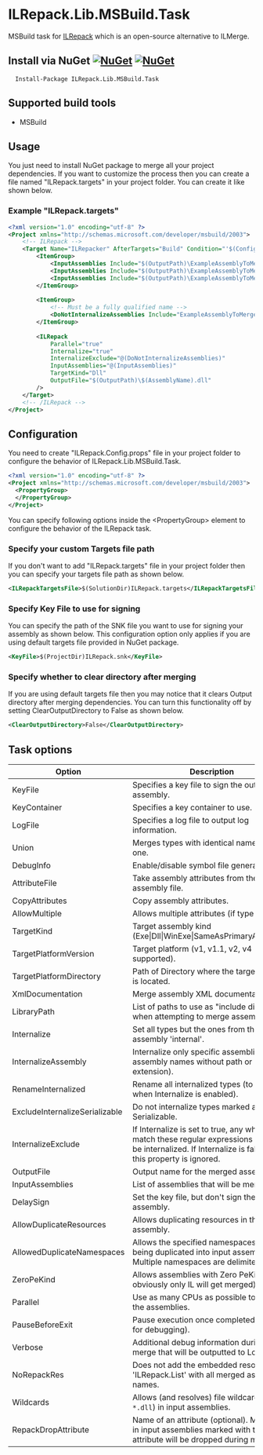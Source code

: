 # ILRepack.Lib.MSBuild.Task

MSBuild task for [ILRepack](https://github.com/gluck/il-repack) which is an open-source alternative to ILMerge.

## Install via NuGet [![NuGet](https://img.shields.io/nuget/v/ILRepack.Lib.MSBuild.Task.svg)](https://www.nuget.org/packages/ILRepack.Lib.MSBuild.Task/) [![NuGet](https://img.shields.io/nuget/dt/ILRepack.Lib.MSBuild.Task.svg)](https://www.nuget.org/packages/ILRepack.Lib.MSBuild.Task/)

      Install-Package ILRepack.Lib.MSBuild.Task

## Supported build tools

* MSBuild

## Usage

You just need to install NuGet package to merge all your project dependencies. If you want to customize the process then
you can create a file named "ILRepack.targets" in your project folder. You can create it like shown below.

### Example "ILRepack.targets"

```xml
<?xml version="1.0" encoding="utf-8" ?>
<Project xmlns="http://schemas.microsoft.com/developer/msbuild/2003">
    <!-- ILRepack -->
    <Target Name="ILRepacker" AfterTargets="Build" Condition="'$(Configuration)' == 'Release'">
        <ItemGroup>
            <InputAssemblies Include="$(OutputPath)\ExampleAssemblyToMerge1.dll" />
            <InputAssemblies Include="$(OutputPath)\ExampleAssemblyToMerge2.dll" />
            <InputAssemblies Include="$(OutputPath)\ExampleAssemblyToMerge3.dll" />
        </ItemGroup>
    
        <ItemGroup>
            <!-- Must be a fully qualified name -->
            <DoNotInternalizeAssemblies Include="ExampleAssemblyToMerge3" />
        </ItemGroup>
    
        <ILRepack
            Parallel="true"
            Internalize="true"
            InternalizeExclude="@(DoNotInternalizeAssemblies)"
            InputAssemblies="@(InputAssemblies)"
            TargetKind="Dll"
            OutputFile="$(OutputPath)\$(AssemblyName).dll"
        />
    </Target>
    <!-- /ILRepack -->
</Project>
```

## Configuration

You need to create "ILRepack.Config.props" file in your project folder to configure the behavior of
ILRepack.Lib.MSBuild.Task.

```xml
<?xml version="1.0" encoding="utf-8" ?>
<Project xmlns="http://schemas.microsoft.com/developer/msbuild/2003">
  <PropertyGroup>
  </PropertyGroup>
</Project>
```

You can specify following options inside the &lt;PropertyGroup&gt; element to configure the behavior of the ILRepack
task.

### Specify your custom Targets file path

If you don't want to add "ILRepack.targets" file in your project folder then you can specify your targets file path as
shown below.

```xml
<ILRepackTargetsFile>$(SolutionDir)ILRepack.targets</ILRepackTargetsFile>
```

### Specify Key File to use for signing

You can specify the path of the SNK file you want to use for signing your assembly as shown below. This configuration
option only applies if you are using default targets file provided in NuGet package.

```xml
<KeyFile>$(ProjectDir)ILRepack.snk</KeyFile>
```

### Specify whether to clear directory after merging

If you are using default targets file then you may notice that it clears Output directory after merging dependencies.
You can turn this functionality off by setting ClearOutputDirectory to False as shown below.

```xml
<ClearOutputDirectory>False</ClearOutputDirectory>
```

## Task options

| Option                         | Description                                                                                                                                                |
|--------------------------------|------------------------------------------------------------------------------------------------------------------------------------------------------------|
| KeyFile                        | Specifies a key file to sign the output assembly.                                                                                                          |
| KeyContainer                   | Specifies a key container to use.                                                                                                                          |
| LogFile                        | Specifies a log file to output log information.                                                                                                            |
| Union                          | Merges types with identical names into one.                                                                                                                |
| DebugInfo                      | Enable/disable symbol file generation.                                                                                                                     |
| AttributeFile                  | Take assembly attributes from the given assembly file.                                                                                                     |
| CopyAttributes                 | Copy assembly attributes.                                                                                                                                  |
| AllowMultiple                  | Allows multiple attributes (if type allows).                                                                                                               |
| TargetKind                     | Target assembly kind (Exe\|Dll\|WinExe\|SameAsPrimaryAssembly)                                                                                             |
| TargetPlatformVersion          | Target platform (v1, v1.1, v2, v4 supported).                                                                                                              |
| TargetPlatformDirectory        | Path of Directory where the target platform is located.                                                                                                    |
| XmlDocumentation               | Merge assembly XML documentation.                                                                                                                          |
| LibraryPath                    | List of paths to use as "include directories" when attempting to merge assemblies.                                                                         |
| Internalize                    | Set all types but the ones from the first assembly 'internal'.                                                                                             |
| InternalizeAssembly            | Internalize only specific assemblies (list of assembly names without path or extension).                                                                   |
| RenameInternalized             | Rename all internalized types (to be used when Internalize is enabled).                                                                                    |
| ExcludeInternalizeSerializable | Do not internalize types marked as Serializable.                                                                                                           |
| InternalizeExclude             | If Internalize is set to true, any which match these regular expressions will not be internalized. If Internalize is false, then this property is ignored. |
| OutputFile                     | Output name for the merged assembly.                                                                                                                       |
| InputAssemblies                | List of assemblies that will be merged.                                                                                                                    |
| DelaySign                      | Set the key file, but don't sign the assembly.                                                                                                             |
| AllowDuplicateResources        | Allows duplicating resources in the output assembly.                                                                                                       |
| AllowedDuplicateNamespaces     | Allows the specified namespaces from being duplicated into input assemblies. Multiple namespaces are delimited by ",".                                     |
| ZeroPeKind                     | Allows assemblies with Zero PeKind (but obviously only IL will get merged).                                                                                |
| Parallel                       | Use as many CPUs as possible to merge the assemblies.                                                                                                      |
| PauseBeforeExit                | Pause execution once completed (good for debugging).                                                                                                       |
| Verbose                        | Additional debug information during the merge that will be outputted to LogFile.                                                                           |
| NoRepackRes                    | Does not add the embedded resource 'ILRepack.List' with all merged assembly names.                                                                         |
| Wildcards                      | Allows (and resolves) file wildcards (e.g., `*.dll`) in input assemblies.                                                                                  |
| RepackDropAttribute            | Name of an attribute (optional). Members in input assemblies marked with this attribute will be dropped during merging.                                    |
